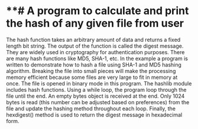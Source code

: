 **# A program to calculate and print the hash of any given file from user
========================================================================================================================================================================
The hash function takes an arbitrary amount of data and returns a fixed length bit string. The output of the function is called the digest message. 
They are widely used in cryptography for authentication purposes.
There are many hash functions like MD5, SHA-1, etc.
In the example a program is written to demonstrate how to hash a file using SHA-1 and MD5 hashing algorithm.
Breaking the file into small pieces will make the processing memory efficient because some files are very large to fit in memory at once.
The file is opened in binary mode in this program.
The hashlib module includes hash functions.
Using a while loop, the program loop through the file until the end.
An empty bytes object is received at the end.
Only 1024 bytes is read (this number can be adjusted based on preferences) from the file and update the hashing method throughout each loop.
Finally, the hexdigest() method is used to return the digest message in hexadecimal form.
